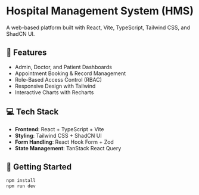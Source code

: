# Hospital Management System (HMS)

A web-based platform built with React, Vite, TypeScript, Tailwind CSS, and ShadCN UI.

## 🚀 Features

- Admin, Doctor, and Patient Dashboards
- Appointment Booking & Record Management
- Role-Based Access Control (RBAC)
- Responsive Design with Tailwind
- Interactive Charts with Recharts

## 💻 Tech Stack

- **Frontend**: React + TypeScript + Vite
- **Styling**: Tailwind CSS + ShadCN UI
- **Form Handling**: React Hook Form + Zod
- **State Management**: TanStack React Query

## 🔧 Getting Started

```bash
npm install
npm run dev
